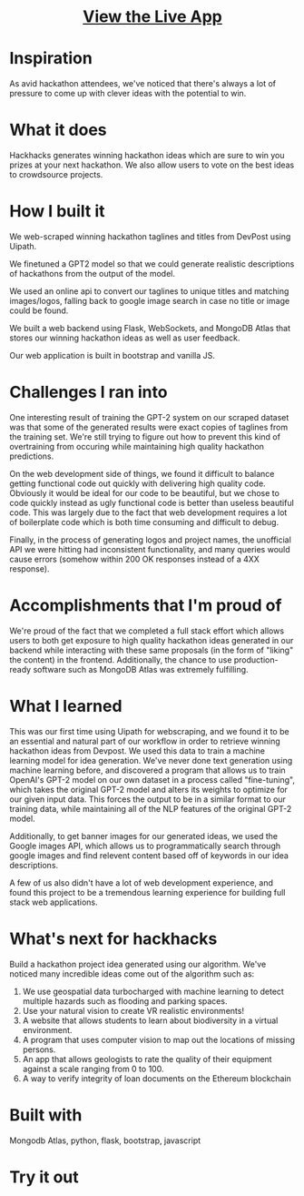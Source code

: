 <h1 align="center"><a href="http://HackFactory.tech">View the Live App</a></h1>


# Inspiration

As avid hackathon attendees, we've noticed that there's always a lot of pressure to come up with clever ideas with the potential to win.

# What it does

Hackhacks generates winning hackathon ideas which are sure to win you prizes at your next hackathon. We also allow users to vote on the best ideas to crowdsource projects.

# How I built it

We web-scraped winning hackathon taglines and titles from DevPost using Uipath.

We finetuned a GPT2 model so that we could generate realistic descriptions of hackathons from the output of the model.

We used an online api to convert our taglines to unique titles and matching images/logos, falling back to google image search in case no title or image could be found.

We built a web backend using Flask, WebSockets, and MongoDB Atlas that stores our winning hackathon ideas as well as user feedback.

Our web application is built in bootstrap and vanilla JS.

# Challenges I ran into
One interesting result of training the GPT-2 system on our scraped dataset was that some of the generated results were exact copies of taglines from the training set.
We're still trying to figure out how to prevent this kind of overtraining from occuring while maintaining high quality hackathon predictions.

On the web development side of things, we found it difficult to balance getting functional code out quickly with delivering high quality code. Obviously it would be ideal
for our code to be beautiful, but we chose to code quickly instead as ugly functional code is better than useless beautiful code. This was largely due to the fact that web
development requires a lot of boilerplate code which is both time consuming and difficult to debug.

Finally, in the process of generating logos and project names, the unofficial API we were hitting had inconsistent functionality, and many queries would cause errors
(somehow within 200 OK responses instead of a 4XX response). 

# Accomplishments that I'm proud of 

We're proud of the fact that we completed a full stack effort which allows users to both get exposure to high quality hackathon ideas generated in our backend while interacting with
these same proposals (in the form of "liking" the content) in the frontend. Additionally, the chance to use production-ready software such as MongoDB Atlas was extremely fulfilling.

# What I learned

This was our first time using Uipath for webscraping, and we found it to be an essential and natural part of our workflow in order to retrieve winning hackathon ideas from Devpost.
We used this data to train a machine learning model for idea generation. We've never done text generation using machine learning before, and discovered a program that allows us to 
train OpenAI's GPT-2 model on our own dataset in a process called "fine-tuning", which takes the original GPT-2 model and alters its weights to optimize for our given input data. This forces
the output to be in a similar format to our training data, while maintaining all of the NLP features of the original GPT-2 model.

Additionally, to get banner images for our generated ideas, we used the Google images API, which allows us to programmatically search through google images and find relevent content based off
of keywords in our idea descriptions.

A few of us also didn't have a lot of web development experience, and found this project to be a tremendous learning experience for building full stack web applications.

# What's next for hackhacks

Build a hackathon project idea generated using our algorithm. We've noticed many incredible ideas come out of the algorithm such as:

1. We use geospatial data turbocharged with machine learning to detect multiple hazards such as flooding and parking spaces.
2. Use your natural vision to create VR realistic environments!
3. A website that allows students to learn about biodiversity in a virtual environment.
4. A program that uses computer vision to map out the locations of missing persons.
5. An app that allows geologists to rate the quality of their equipment against a scale ranging from 0 to 100.
6. A way to verify integrity of loan documents on the Ethereum blockchain


# Built with

Mongodb Atlas, python, flask, bootstrap, javascript

# Try it out




